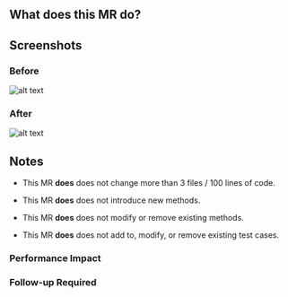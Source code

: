 ## What does this MR do?

<!-- Is there a lot to say? Consider creating an issue. -->

## Screenshots  <!-- Optional -->

### Before

![alt text](https://example.com/before.png)

### After

![alt text](https://example.com/after.png)

## Notes

* This MR
  **does**  <!-- KEEP ONLY ONE -->
  does not  <!-- OF THESE LINES -->
  change more than 3 files / 100 lines of code.

  <!-- If so, what’s the connection? Or, could you split it into multiple MRs? -->

* This MR
  **does**  <!-- KEEP ONLY ONE -->
  does not  <!-- OF THESE LINES -->
  introduce new methods.

  <!-- If so, are they tested? -->

* This MR
  **does**  <!-- KEEP ONLY ONE -->
  does not  <!-- OF THESE LINES -->
  modify or remove existing methods.

  <!-- If so, did you modify/remove their tests, as well? -->

* This MR
  **does**  <!-- KEEP ONLY ONE -->
  does not  <!-- OF THESE LINES -->
  add to, modify, or remove existing test cases.

  <!-- If so, explain. -->

### Performance Impact  <!-- Optional -->

<!--
Does your MR optimize (or degrade) performance?
If so, apply the label and explain here.

Consider that some of OTRS’s customers had
HUNDREDS of agents, overviews, and groups,
over 2,000 tickets a day,
and over 20,000,000 (!) tickets in all.
How do your performance changes scale on a system of this size?

(Remember, these are not edge cases we can ignore;
they are really big customers, and we want to keep their business!)
-->

### Follow-up Required  <!-- Optional -->

<!--
Does your MR require coordination with the documentation/support teams?
If so, apply the label and explain here.
-->

